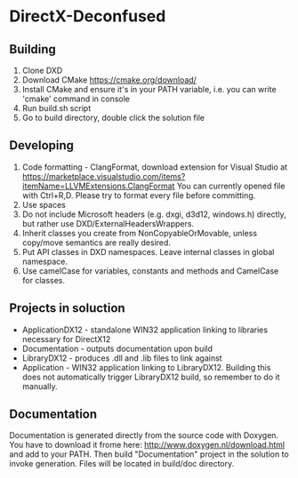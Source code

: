 # DirectX-Deconfused

## Building
1. Clone DXD
2. Download CMake https://cmake.org/download/
3. Install CMake and ensure it's in your PATH variable, i.e. you can write 'cmake' command in console
4. Run build.sh script
5. Go to build directory, double click the solution file

## Developing
1. Code formatting - ClangFormat, download extension for Visual Studio at https://marketplace.visualstudio.com/items?itemName=LLVMExtensions.ClangFormat You can currently opened file with Ctrl+R,D. Please try to format every file before committing.
2. Use spaces
3. Do not include Microsoft headers (e.g. dxgi, d3d12, windows.h) directly, but rather use DXD/ExternalHeadersWrappers.
4. Inherit classes you create from NonCopyableOrMovable, unless copy/move semantics are really desired.
5. Put API classes in DXD namespaces. Leave internal classes in global namespace.
6. Use camelCase for variables, constants and methods and CamelCase for classes.

## Projects in soluction
- ApplicationDX12 - standalone WIN32 application linking to libraries necessary for DirectX12
- Documentation - outputs documentation upon build
- LibraryDX12 - produces .dll and .lib files to link against
- Application - WIN32 application linking to LibraryDX12. Building this does not automatically trigger LibraryDX12 build, so remember to do it manually.

## Documentation
Documentation is generated directly from the source code with Doxygen. You have to download it frome here: http://www.doxygen.nl/download.html and add to your PATH. Then build "Documentation" project in the solution to invoke generation. Files will be located in build/doc directory.
